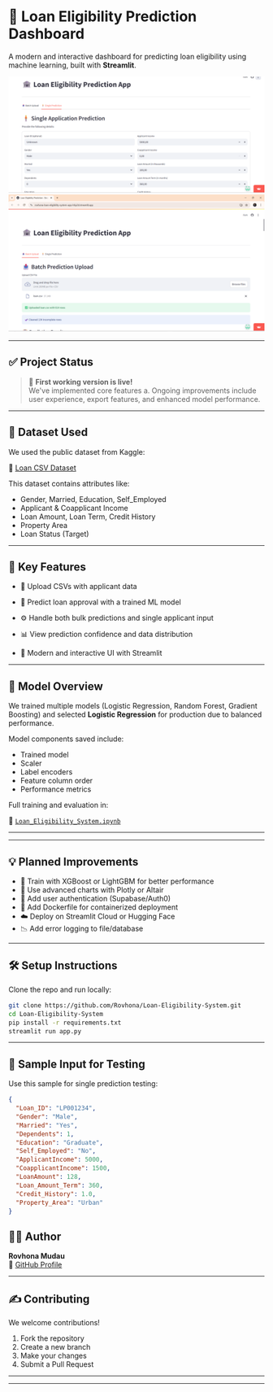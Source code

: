 # 🏦 Loan Eligibility Prediction Dashboard

A modern and interactive dashboard for predicting loan eligibility using machine learning, built with **Streamlit**.

![dashboard-preview](https://github.com/Rovhona/Loan-Eligibility-System/blob/main/assets/page1.png) 
![dashboard-preview](https://github.com/Rovhona/Loan-Eligibility-System/blob/main/assets/page2.png) 


---

## ✅ Project Status

> 🚀 **First working version is live!**  
> We've implemented core features a. Ongoing improvements include user experience, export features, and enhanced model performance.

---

## 📆 Dataset Used

We used the public dataset from Kaggle:

🔗 [Loan CSV Dataset](https://www.kaggle.com/datasets/tanishaj225/loancsv/data)

This dataset contains attributes like:

- Gender, Married, Education, Self_Employed  
- Applicant & Coapplicant Income  
- Loan Amount, Loan Term, Credit History  
- Property Area  
- Loan Status (Target)

---

## 🚀 Key Features

- 📁 Upload CSVs with applicant data  
- 🧠 Predict loan approval with a trained ML model  
- ⚙️ Handle both bulk predictions and single applicant input  
- 📊 View prediction confidence and data distribution  

- 💅 Modern and interactive UI with Streamlit  

---

## 🧠 Model Overview

We trained multiple models (Logistic Regression, Random Forest, Gradient Boosting) and selected **Logistic Regression** for production due to balanced performance.

Model components saved include:
- Trained model  
- Scaler  
- Label encoders  
- Feature column order  
- Performance metrics  

Full training and evaluation in:

📓 [`Loan_Eligibility_System.ipynb`](Loan_Eligibility_System.ipynb)

---
 

---

## 💡 Planned Improvements

- 🎯 Train with XGBoost or LightGBM for better performance  
- 🎨 Use advanced charts with Plotly or Altair  
- 🔐 Add user authentication (Supabase/Auth0)  
- 🐳 Add Dockerfile for containerized deployment  
- ☁️ Deploy on Streamlit Cloud or Hugging Face  
- 📉 Add error logging to file/database  

---

## 🛠️ Setup Instructions

Clone the repo and run locally:

```bash
git clone https://github.com/Rovhona/Loan-Eligibility-System.git
cd Loan-Eligibility-System
pip install -r requirements.txt
streamlit run app.py
```

---

## 🧪 Sample Input for Testing

Use this sample for single prediction testing:

```json
{
  "Loan_ID": "LP001234",
  "Gender": "Male",
  "Married": "Yes",
  "Dependents": 1,
  "Education": "Graduate",
  "Self_Employed": "No",
  "ApplicantIncome": 5000,
  "CoapplicantIncome": 1500,
  "LoanAmount": 128,
  "Loan_Amount_Term": 360,
  "Credit_History": 1.0,
  "Property_Area": "Urban"
}
```



## 🙇‍♂️ Author

**Rovhona Mudau**  
🔗 [GitHub Profile](https://github.com/Rovhona)

---

## ✍️ Contributing

We welcome contributions!

1. Fork the repository  
2. Create a new branch  
3. Make your changes  
4. Submit a Pull Request

---



---
